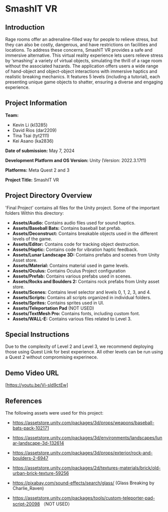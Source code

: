 # SmashIT VR

## Introduction

Rage rooms offer an adrenaline-filled way for people to relieve stress, but they can also be costly, dangerous, and have restrictions on facilities and locations. To address these concerns, SmashIT VR provides a safe and immersive alternative. This virtual reality experience lets users relieve stress by ‘smashing’ a variety of virtual objects, simulating the thrill of a rage room without the associated hazards. The application offers users a wide range of hand-object and object-object interactions with immersive haptics and realistic breaking mechanics. It features 5 levels (including a tutorial), each presenting unique game objects to shatter, ensuring a diverse and engaging experience. 

## Project Information
**Team:** 
- Kevin Li (kl3285)
- David Rios (dar2209)
- Tina Tsai (tyt2111)
- Kei Asano (ka2836)

**Date of submission:** May 7, 2024

**Development Platform and OS Version:** Unity (Version: 2022.3.17f1)

**Platforms:** Meta Quest 2 and 3

**Project Title:** SmashIT VR

## Project Directory Overview
'Final Project' contains all files for the Unity project. Some of the important folders Within this directory: 

- **Assets/Audio:** Contains audio files used for sound haptics.
- **Assets/Baseball Bats:** Contains baseball bat prefab.
- **Assets/Deconstruct:** Contains breakable objects used in the different levels of the game.
- **Assets/Editor:** Contains code for tracking object destruction.
- **Assets/Haptic:** Contains code for vibration haptic feedback.
- **Assets/Lunar Landscape 3D:** Contains prefabs and scenes from Unity Asset store.
- **Assets/Material:** Contains material used in game levels.
- **Assets/Oculus:** Contains Oculus Project configuration
- **Assets/Prefab:** Contains various prefabs used in scenes.
- **Assets/Rocks and Boulders 2:** Contains rock prefabs from Unity asset store.
- **Assets/Scenes:** Contains level selector and levels 0, 1, 2, 3, and 4.
- **Assets/Scripts:** Contains all scripts organized in individual folders.
- **Assets/Sprites:** Contains sprites used in UI.
- **Assets/Teleportation Pad** (NOT USED)
- **Assets/TextMesh Pro:** Contains fonts, including custom font.
- **Assets/WALL-E:** Contains various files related to Level 3. 

## Special Instructions
Due to the complexity of Level 2 and Level 3, we recommend deploying those using Quest Link for best experience. All other levels can be run using a Quest 2 without compromising experinece. 

## Demo Video URL
[https://youtu.be/Vi-sld9ctEw]

## References
The following assets were used for this project:
- https://assetstore.unity.com/packages/3d/props/weapons/baseball-bats-pack-102171
- https://assetstore.unity.com/packages/3d/environments/landscapes/lunar-landscape-3d-132614
- https://assetstore.unity.com/packages/3d/props/exterior/rock-and-boulders-2-6947
- https://assetstore.unity.com/packages/2d/textures-materials/brick/old-urban-brick-texture-59256
- https://pixabay.com/sound-effects/search/glass/ (Glass Breaking by Charlie_Raven)

- https://assetstore.unity.com/packages/tools/custom-teleporter-pad-script-20098 （NOT USED）


